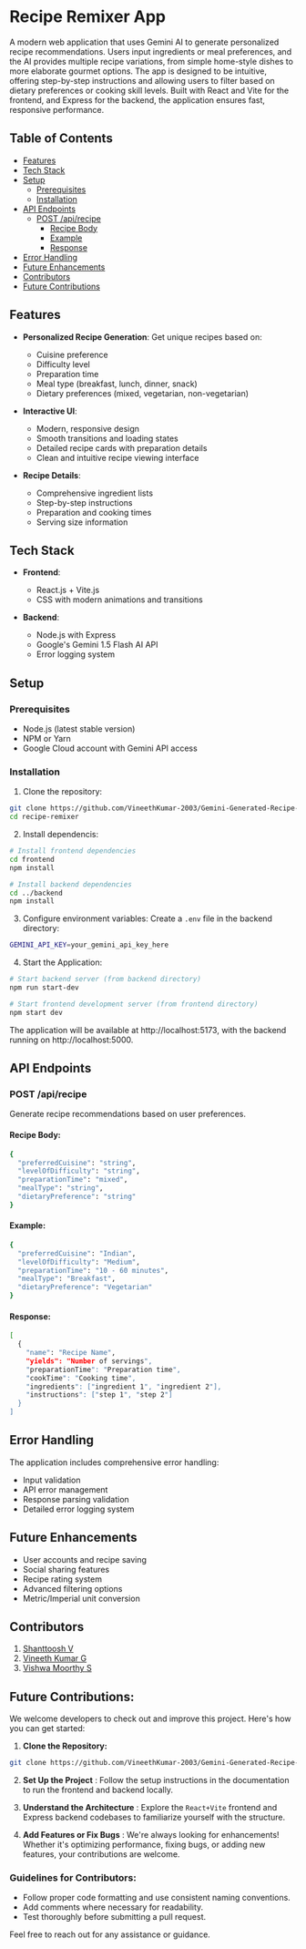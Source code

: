 # Recipe Remixer App
A modern web application that uses Gemini AI to generate personalized recipe recommendations. Users input ingredients or meal preferences, and the AI provides multiple recipe variations, from simple home-style dishes to more elaborate gourmet options. The app is designed to be intuitive, offering step-by-step instructions and allowing users to filter based on dietary preferences or cooking skill levels. Built with React and Vite for the frontend, and Express for the backend, the application ensures fast, responsive performance.

## Table of Contents
- [Features](#features)
- [Tech Stack](#text-stack)
- [Setup](#setup)
  - [Prerequisites](#prerequisites)
  - [Installation](#installation)
- [API Endpoints](#api-endpoints)
  - [POST /api/recipe](post-/api/recipe)
    - [Recipe Body](#recipe-body)
    - [Example](#example)
    - [Response](#response)
- [Error Handling](#error-handling)
- [Future Enhancements](#future-enhancements)
- [Contributors](#contributors)
- [Future Contributions](#future-contributions)

## Features
- **Personalized Recipe Generation**: Get unique recipes based on:
  - Cuisine preference
  - Difficulty level
  - Preparation time
  - Meal type (breakfast, lunch, dinner, snack)
  - Dietary preferences (mixed, vegetarian, non-vegetarian)

- **Interactive UI**:
  - Modern, responsive design
  - Smooth transitions and loading states
  - Detailed recipe cards with preparation details
  - Clean and intuitive recipe viewing interface

- **Recipe Details**:
  - Comprehensive ingredient lists
  - Step-by-step instructions
  - Preparation and cooking times
  - Serving size information

## Tech Stack

- **Frontend**:
  - React.js + Vite.js
  - CSS with modern animations and transitions

- **Backend**:
  - Node.js with Express
  - Google's Gemini 1.5 Flash AI API
  - Error logging system

## Setup

### Prerequisites
- Node.js (latest stable version)
- NPM or Yarn
- Google Cloud account with Gemini API access

### Installation

1. Clone the repository:
```bash
git clone https://github.com/VineethKumar-2003/Gemini-Generated-Recipe-Remixer.git
cd recipe-remixer
```

2. Install dependencis:
```bash
# Install frontend dependencies
cd frontend
npm install

# Install backend dependencies
cd ../backend
npm install
```

3. Configure environment variables:
Create a `.env` file in the backend directory:
```bash
GEMINI_API_KEY=your_gemini_api_key_here
```

4. Start the Application:
```bash
# Start backend server (from backend directory)
npm run start-dev

# Start frontend development server (from frontend directory)
npm start dev
```
The application will be available at http://localhost:5173, with the backend running on http://localhost:5000.

## API Endpoints

### POST /api/recipe
Generate recipe recommendations based on user preferences.

#### Recipe Body:
```bash
{
  "preferredCuisine": "string",
  "levelOfDifficulty": "string",
  "preparationTime": "mixed",
  "mealType": "string",
  "dietaryPreference": "string"
}
```

#### Example:
```bash
{
  "preferredCuisine": "Indian",
  "levelOfDifficulty": "Medium",
  "preparationTime": "10 - 60 minutes",
  "mealType": "Breakfast",
  "dietaryPreference": "Vegetarian"
}
```

#### Response:
```bash
[
  {
    "name": "Recipe Name",
    "yields": "Number of servings",
    "preparationTime": "Preparation time",
    "cookTime": "Cooking time",
    "ingredients": ["ingredient 1", "ingredient 2"],
    "instructions": ["step 1", "step 2"]
  }
]
```

## Error Handling
The application includes comprehensive error handling:

- Input validation
- API error management
- Response parsing validation
- Detailed error logging system

## Future Enhancements

- User accounts and recipe saving
- Social sharing features
- Recipe rating system
- Advanced filtering options
- Metric/Imperial unit conversion

## Contributors

1. [Shanttoosh V](https://www.linkedin.com/in/shanttoosh-v-470484289/)
2. [Vineeth Kumar G](https://www.linkedin.com/in/vineeth-kumar-b1485b2a0/)
3. [Vishwa Moorthy S](https://www.linkedin.com/in/vishwa-moorthy-s-0006492a0/)

## Future Contributions:
We welcome developers to check out and improve this project. Here's how you can get started:

1. **Clone the Repository:**
```bash
git clone https://github.com/VineethKumar-2003/Gemini-Generated-Recipe-Remixer.git
```

2. **Set Up the Project** : Follow the setup instructions in the documentation to run the frontend and backend locally.

3. **Understand the Architecture** : Explore the `React+Vite` frontend and Express backend codebases to familiarize yourself with the structure.

4. **Add Features or Fix Bugs** : We're always looking for enhancements! Whether it's optimizing performance, fixing bugs, or adding new features, your contributions are welcome.

### Guidelines for Contributors:
- Follow proper code formatting and use consistent naming conventions.
- Add comments where necessary for readability.
- Test thoroughly before submitting a pull request.

Feel free to reach out for any assistance or guidance.


